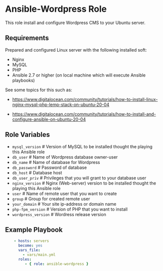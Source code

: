 Ansible-Wordpress Role
=========

This role install and configure Wordpress CMS to your Ubuntu server.

Requirements
------------

Prepared and configured Linux server with the following installed soft:
- Nginx
- MySQL
- PHP
- Ansible 2.7 or higher (on local machine which will execute Ansible playbooks)


See some topics for this such as: 

- https://www.digitalocean.com/community/tutorials/how-to-install-linux-nginx-mysql-php-lemp-stack-on-ubuntu-20-04

- https://www.digitalocean.com/community/tutorials/how-to-install-and-configure-ansible-on-ubuntu-20-04

Role Variables
--------------
 - `mysql_version` # Version of MySQL to be installed thought the playing this Ansible role 
 - `db_user` # Name of Wordpress database owner-user
 - `db_name` # Name of database for Wordpress
 - `db_password` # Password of database
 - `db_host` # Database host
 - `db_user_priv` # Privileges that you will grant to your database user
 - `nginx_version` # Nginx (Web-server) version to be installed thought the playing this Ansible role
 - `user` # Name of remote user that you want to create
 - `group` # Group for created remote user
 - `your_domain` # Your site ip-address or domain name
 - `php-fpm_version` # Version of PHP that you want to install
 - `wordpress_version` # Wordress release version
 
Example Playbook
----------------

```yaml
    - hosts: servers
      become: yes
      vars_file:
        - vars/main.yml
      roles:
         - { role: ansible-wordpress }
```
